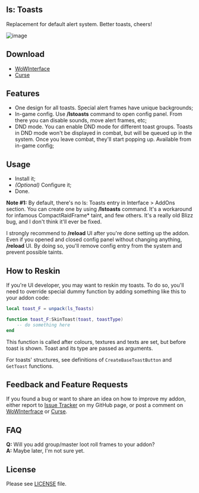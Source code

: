 ## ls: Toasts
Replacement for default alert system. Better toasts, cheers!

![image](http://i.imgur.com/PvzX6VF.gif)

## Download
- [WoWInterface](http://www.wowinterface.com/downloads/info24123.html)
- [Curse](http://mods.curse.com/addons/wow/ls-toasts)

## Features
- One design for all toasts. Special alert frames have unique backgrounds;
- In-game config. Use **/lstoasts** command to open config panel. From there you can disable sounds, move alert frames, etc;
- DND mode. You can enable DND mode for different toast groups. Toasts in DND mode won't be displayed in combat, but will be queued up in the system. Once you leave combat, they'll start popping up. Available from in-game config;

## Usage
- Install it;
- _(Optional)_ Configure it;
- Done.

**Note #1:** By default, there's no ls: Toasts entry in Interface > AddOns section. You can create one by using **/lstoasts** command. It's a workaround for infamous CompactRaidFrame* taint, and few others. It's a really old Blizz bug, and I don't think it'll ever be fixed.

I strongly recommend to **/reload** UI after you're done setting up the addon. Even if you opened and closed config panel without changing anything, **/reload** UI. By doing so, you'll remove config entry from the system and prevent possible taints.

## How to Reskin
If you're UI developer, you may want to reskin my toasts. To do so, you'll need to override special dummy function by adding something like this to your addon code:

```Lua
local toast_F = unpack(ls_Toasts)

function toast_F:SkinToast(toast, toastType)
	-- do something here
end
```

This function is called after colours, textures and texts are set, but before toast is shown. Toast and its type are passed as arguments.

For toasts' structures, see definitions of `CreateBaseToastButton` and `GetToast` functions.

## Feedback and Feature Requests
If you found a bug or want to share an idea on how to improve my addon, either report to [Issue Tracker](https://github.com/ls-/ls_Toasts/issues) on my GitHub page, or post a comment on [WoWInterfrace](http://www.wowinterface.com/downloads/info24123.html#comments) or [Curse](http://mods.curse.com/addons/wow/ls-toasts#comments).

## FAQ
**Q:** Will you add group/master loot roll frames to your addon?<br/>
**A:** Maybe later, I'm not sure yet.

## License
Please see [LICENSE](https://github.com/ls-/ls_Toasts/blob/master/LICENSE.txt) file.
